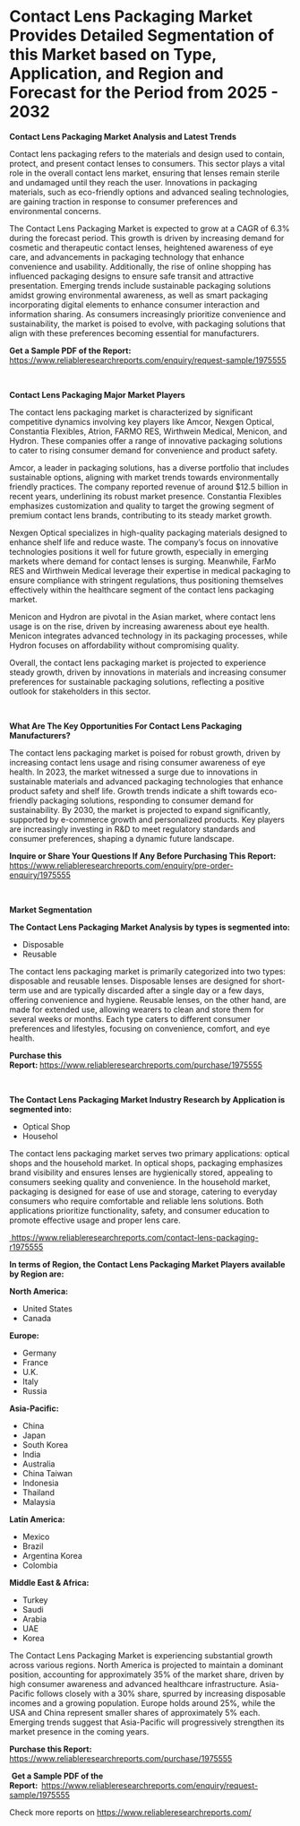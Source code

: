 <p><h1>Contact Lens Packaging Market Provides Detailed Segmentation of this Market based on Type, Application, and Region and Forecast for the Period from 2025 - 2032</h1></p><p><strong>Contact Lens Packaging Market Analysis and Latest Trends</strong></p>
<p><p>Contact lens packaging refers to the materials and design used to contain, protect, and present contact lenses to consumers. This sector plays a vital role in the overall contact lens market, ensuring that lenses remain sterile and undamaged until they reach the user. Innovations in packaging materials, such as eco-friendly options and advanced sealing technologies, are gaining traction in response to consumer preferences and environmental concerns.</p><p>The Contact Lens Packaging Market is expected to grow at a CAGR of 6.3% during the forecast period. This growth is driven by increasing demand for cosmetic and therapeutic contact lenses, heightened awareness of eye care, and advancements in packaging technology that enhance convenience and usability. Additionally, the rise of online shopping has influenced packaging designs to ensure safe transit and attractive presentation. Emerging trends include sustainable packaging solutions amidst growing environmental awareness, as well as smart packaging incorporating digital elements to enhance consumer interaction and information sharing. As consumers increasingly prioritize convenience and sustainability, the market is poised to evolve, with packaging solutions that align with these preferences becoming essential for manufacturers.</p></p>
<p><strong>Get a Sample PDF of the Report:&nbsp;</strong> <a href="https://www.reliableresearchreports.com/enquiry/request-sample/1975555?utm_campaign=2278&utm_medium=2&utm_source=Github&utm_content=ia&utm_term=05042025&utm_id=contact-lens-packaging">https://www.reliableresearchreports.com/enquiry/request-sample/1975555</a></p>
<p>&nbsp;</p>
<p><strong>Contact Lens Packaging Major Market Players</strong></p>
<p><p>The contact lens packaging market is characterized by significant competitive dynamics involving key players like Amcor, Nexgen Optical, Constantia Flexibles, Atrion, FARMO RES, Wirthwein Medical, Menicon, and Hydron. These companies offer a range of innovative packaging solutions to cater to rising consumer demand for convenience and product safety.</p><p>Amcor, a leader in packaging solutions, has a diverse portfolio that includes sustainable options, aligning with market trends towards environmentally friendly practices. The company reported revenue of around $12.5 billion in recent years, underlining its robust market presence. Constantia Flexibles emphasizes customization and quality to target the growing segment of premium contact lens brands, contributing to its steady market growth.</p><p>Nexgen Optical specializes in high-quality packaging materials designed to enhance shelf life and reduce waste. The company’s focus on innovative technologies positions it well for future growth, especially in emerging markets where demand for contact lenses is surging. Meanwhile, FarMo RES and Wirthwein Medical leverage their expertise in medical packaging to ensure compliance with stringent regulations, thus positioning themselves effectively within the healthcare segment of the contact lens packaging market.</p><p>Menicon and Hydron are pivotal in the Asian market, where contact lens usage is on the rise, driven by increasing awareness about eye health. Menicon integrates advanced technology in its packaging processes, while Hydron focuses on affordability without compromising quality.</p><p>Overall, the contact lens packaging market is projected to experience steady growth, driven by innovations in materials and increasing consumer preferences for sustainable packaging solutions, reflecting a positive outlook for stakeholders in this sector.</p></p>
<p>&nbsp;</p>
<p><strong>What Are The Key Opportunities For Contact Lens Packaging Manufacturers?</strong></p>
<p><p>The contact lens packaging market is poised for robust growth, driven by increasing contact lens usage and rising consumer awareness of eye health. In 2023, the market witnessed a surge due to innovations in sustainable materials and advanced packaging technologies that enhance product safety and shelf life. Growth trends indicate a shift towards eco-friendly packaging solutions, responding to consumer demand for sustainability. By 2030, the market is projected to expand significantly, supported by e-commerce growth and personalized products. Key players are increasingly investing in R&D to meet regulatory standards and consumer preferences, shaping a dynamic future landscape.</p></p>
<p><strong>Inquire or Share Your Questions If Any Before Purchasing This Report:</strong> <a href="https://www.reliableresearchreports.com/enquiry/pre-order-enquiry/1975555?utm_campaign=2278&utm_medium=2&utm_source=Github&utm_content=ia&utm_term=05042025&utm_id=contact-lens-packaging">https://www.reliableresearchreports.com/enquiry/pre-order-enquiry/1975555</a></p>
<p>&nbsp;</p>
<p><strong>Market Segmentation</strong></p>
<p><strong>The Contact Lens Packaging Market Analysis by types is segmented into:</strong></p>
<p><ul><li>Disposable</li><li>Reusable</li></ul></p>
<p><p>The contact lens packaging market is primarily categorized into two types: disposable and reusable lenses. Disposable lenses are designed for short-term use and are typically discarded after a single day or a few days, offering convenience and hygiene. Reusable lenses, on the other hand, are made for extended use, allowing wearers to clean and store them for several weeks or months. Each type caters to different consumer preferences and lifestyles, focusing on convenience, comfort, and eye health.</p></p>
<p><strong>Purchase this Report:&nbsp;</strong><a href="https://www.reliableresearchreports.com/purchase/1975555?utm_campaign=2278&utm_medium=2&utm_source=Github&utm_content=ia&utm_term=05042025&utm_id=contact-lens-packaging">https://www.reliableresearchreports.com/purchase/1975555</a></p>
<p>&nbsp;</p>
<p><strong>The Contact Lens Packaging Market Industry Research by Application is segmented into:</strong></p>
<p><ul><li>Optical Shop</li><li>Househol</li></ul></p>
<p><p>The contact lens packaging market serves two primary applications: optical shops and the household market. In optical shops, packaging emphasizes brand visibility and ensures lenses are hygienically stored, appealing to consumers seeking quality and convenience. In the household market, packaging is designed for ease of use and storage, catering to everyday consumers who require comfortable and reliable lens solutions. Both applications prioritize functionality, safety, and consumer education to promote effective usage and proper lens care.</p></p>
<p><a href="https://www.reliableresearchreports.com/contact-lens-packaging-r1975555?utm_campaign=2278&utm_medium=2&utm_source=Github&utm_content=ia&utm_term=05042025&utm_id=contact-lens-packaging">&nbsp;https://www.reliableresearchreports.com/contact-lens-packaging-r1975555</a></p>
<p><strong>In terms of Region, the Contact Lens Packaging Market Players available by Region are:</strong></p>
<p>
    <p> <strong> North America: </strong>
        <ul>
            <li>United States</li>
            <li>Canada</li>
        </ul>
        </p> 
    <p> <strong> Europe: </strong>
        <ul>
            <li>Germany</li>
            <li>France</li>
            <li>U.K.</li>
            <li>Italy</li>
            <li>Russia</li>
        </ul>
        </p> 
    <p> <strong> Asia-Pacific: </strong>
        <ul>
            <li>China</li>
            <li>Japan</li>
            <li>South Korea</li>
            <li>India</li>
            <li>Australia</li>
            <li>China Taiwan</li>
            <li>Indonesia</li>
            <li>Thailand</li>
            <li>Malaysia</li>
        </ul>
        </p> 
    <p> <strong> Latin America: </strong>
        <ul>
            <li>Mexico</li>
            <li>Brazil</li>
            <li>Argentina Korea</li>
            <li>Colombia</li>
        </ul>
        </p> 
    <p> <strong> Middle East & Africa: </strong>
        <ul>
            <li>Turkey</li>
            <li>Saudi</li>
            <li>Arabia</li>
            <li>UAE</li>
            <li>Korea</li>
        </ul>
    </p>
    </p>
<p><p>The Contact Lens Packaging Market is experiencing substantial growth across various regions. North America is projected to maintain a dominant position, accounting for approximately 35% of the market share, driven by high consumer awareness and advanced healthcare infrastructure. Asia-Pacific follows closely with a 30% share, spurred by increasing disposable incomes and a growing population. Europe holds around 25%, while the USA and China represent smaller shares of approximately 5% each. Emerging trends suggest that Asia-Pacific will progressively strengthen its market presence in the coming years.</p></p>
<p><strong>Purchase this Report: </strong><a href="https://www.reliableresearchreports.com/purchase/1975555?utm_campaign=2278&utm_medium=2&utm_source=Github&utm_content=ia&utm_term=05042025&utm_id=contact-lens-packaging">https://www.reliableresearchreports.com/purchase/1975555</a></p>
<p>&nbsp;<strong>Get a Sample PDF of the Report:&nbsp;&nbsp;</strong><a href="https://www.reliableresearchreports.com/enquiry/request-sample/1975555?utm_campaign=2278&utm_medium=2&utm_source=Github&utm_content=ia&utm_term=05042025&utm_id=contact-lens-packaging">https://www.reliableresearchreports.com/enquiry/request-sample/1975555</a></p>
<p><strong></strong></p>
<p>Check more reports on <a href="https://www.reliableresearchreports.com/?utm_campaign=2278&utm_medium=2&utm_source=Github&utm_content=ia&utm_term=05042025&utm_id=contact-lens-packaging">https://www.reliableresearchreports.com/</a></p>